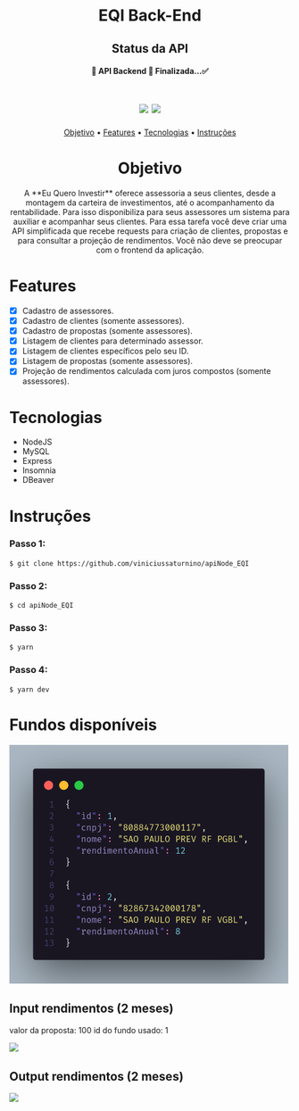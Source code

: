 <h1 align="center">EQI Back-End</h1>

<h2 align="center">Status da API</h1>
<h4 align="center">
	🚧 API Backend 🚀 Finalizada...✅
</h4>

<h1 align="center">
  <img src="https://img.shields.io/static/v1?label=yarn&message=1.22.4&color=7159c1&style=for-the-badge&logo=ghost"/>
  <img src="https://img.shields.io/static/v1?label=node&message=12.18.3&color=%3CCOLOR%3E&style=for-the-badge&logo=ghost"/>
</h1>

<p align="center">
 <a href="#Objetivo">Objetivo</a> •
 <a href="#Features">Features</a> •
 <a href="#Tecnologias">Tecnologias</a> •
 <a href="#Instruções">Instruções</a>
</p>

<h1 align="center">Objetivo</h1>

<p align="center">
A **Eu Quero Investir** oferece assessoria a seus clientes, desde a montagem da carteira de investimentos, até o acompanhamento da rentabilidade. Para isso disponibiliza para seus assessores um sistema para auxiliar e acompanhar seus clientes. Para essa tarefa você deve criar uma API simplificada que recebe requests para criação de clientes, propostas e para consultar a projeção de rendimentos. Você não deve se preocupar com o frontend da aplicação.
</p>

# Features

- [x] Cadastro de assessores.
- [x] Cadastro de clientes (somente assessores).
- [x] Cadastro de propostas (somente assessores).
- [x] Listagem de clientes para determinado assessor.
- [x] Listagem de clientes específicos pelo seu ID.
- [x] Listagem de propostas (somente assessores).
- [x] Projeção de rendimentos calculada com juros compostos (somente assessores).

# Tecnologias

- NodeJS
- MySQL
- Express
- Insomnia
- DBeaver

# Instruções

### Passo 1:
```
$ git clone https://github.com/viniciussaturnino/apiNode_EQI
```
### Passo 2:
```
$ cd apiNode_EQI
```
### Passo 3:
```
$ yarn
```
### Passo 4:
```
$ yarn dev
```

# Fundos disponíveis

<img src="./img/fundos.png" width="500px"/>

<!-- ```json
{
  "id": 1,
  "cnpj": "80884773000117",
  "nome": "SAO PAULO PREV RF PGBL",
  "rendimentoAnual": 12
}

{
  "id": 2,
  "cnpj": "82867342000178",
  "nome": "SAO PAULO PREV RF VGBL",
  "rendimentoAnual": 8
}
``` -->

<h2 >Input rendimentos (2 meses)</h2>

<p>valor da proposta: 100
id do fundo usado: 1</p>

<img src="./img/input.png" width="400px"/>

<!-- ```json
{
  "dataInicial": "2020-01-01",
  "proposta": 1,
  "meses": 2
}

``` -->

<h2 >Output rendimentos (2 meses)</h2>

<img src="./img/output.png" width="400px"/>

<!-- ```json
[
  {
    "data": "2020-02-01",
    "proposta": 1,
    "valor": 101
  },
    {
    "data": "2020-03-01",
    "proposta": 1,
    "valor": 102.01
  }
]
``` -->
